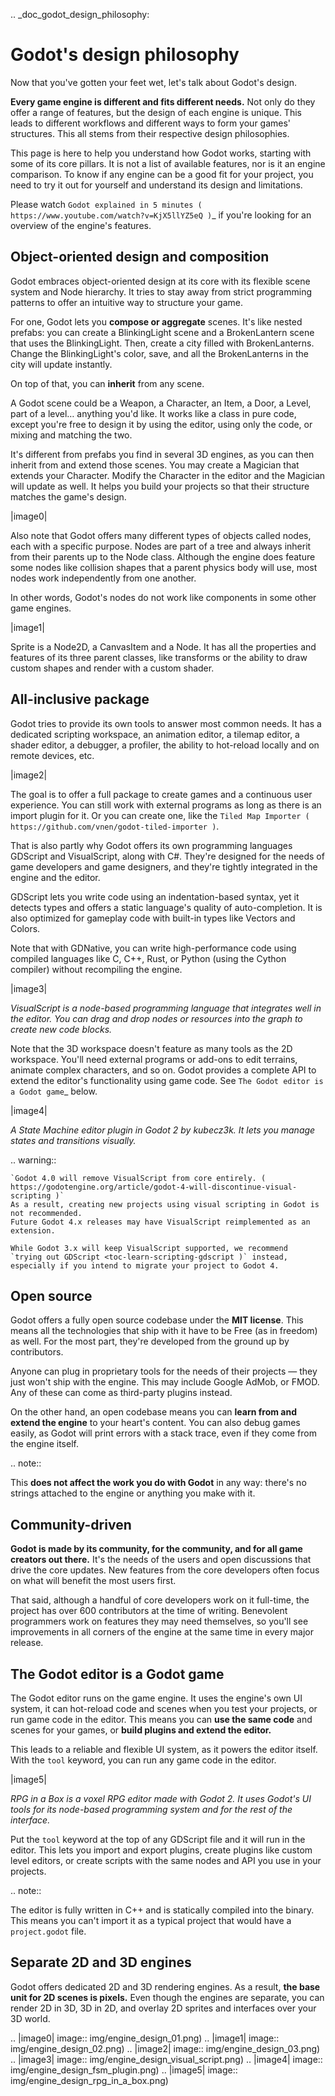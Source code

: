 .. _doc_godot_design_philosophy:

Godot's design philosophy
=========================

Now that you've gotten your feet wet, let's talk about Godot's design.

**Every game engine is different and fits different needs.**
Not only do they offer a range of features, but the design of each engine
is unique. This leads to different workflows and different ways to form
your games' structures. This all stems from their respective design philosophies.

This page is here to help you understand how Godot works, starting
with some of its core pillars. It is not a list of available features, nor
is it an engine comparison. To know if any engine can be a good fit for
your project, you need to try it out for yourself and
understand its design and limitations.

Please watch
`Godot explained in 5 minutes ( https://www.youtube.com/watch?v=KjX5llYZ5eQ )`_
if you're looking for an overview of the engine's features.

Object-oriented design and composition
--------------------------------------

Godot embraces object-oriented design at its core with its flexible
scene system and Node hierarchy. It tries to stay away from strict
programming patterns to offer an intuitive way to structure your game.

For one, Godot lets you **compose or aggregate** scenes.
It's like nested prefabs: you can create a BlinkingLight scene and
a BrokenLantern scene that uses the BlinkingLight.
Then, create a city filled with BrokenLanterns.
Change the BlinkingLight's color, save, and all the
BrokenLanterns in the city will update instantly.

On top of that, you can **inherit** from any scene.

A Godot scene could be a Weapon, a Character, an Item, a Door, a Level,
part of a level… anything you'd like. It works like a class in pure code,
except you're free to design it by using the editor, using only the
code, or mixing and matching the two.

It's different from prefabs you find in several 3D engines, as you can
then inherit from and extend those scenes. You may create a Magician
that extends your Character. Modify the Character in the editor and the Magician
will update as well. It helps you build your projects so that their
structure matches the game's design.

|image0|

Also note that Godot offers many different types of objects called
nodes, each with a specific purpose. Nodes are part of a tree and always
inherit from their parents up to the Node class. Although the engine
does feature some nodes like collision shapes that a parent physics
body will use, most nodes work independently from one another.

In other words, Godot's nodes do not work like components in some
other game engines.

|image1|

Sprite is a Node2D, a CanvasItem and a Node. It has all the properties
and features of its three parent classes, like transforms or the ability
to draw custom shapes and render with a custom shader.

All-inclusive package
---------------------

Godot tries to provide its own tools to answer most common
needs. It has a dedicated scripting workspace, an animation editor, a
tilemap editor, a shader editor, a debugger, a profiler,
the ability to hot-reload locally and on remote devices, etc.

|image2|

The goal is to offer a full package to create games and a continuous
user experience. You can still work with external programs as long as
there is an import plugin for it. Or you can create one, like the `Tiled
Map Importer ( https://github.com/vnen/godot-tiled-importer )`.

That is also partly why Godot offers its own programming languages
GDScript and VisualScript, along with C#. They're designed for the needs
of game developers and game designers, and they're tightly integrated in
the engine and the editor.

GDScript lets you write code using an indentation-based syntax,
yet it detects types and offers a static language's quality of auto-completion.
It is also optimized for gameplay code with built-in types like Vectors and Colors.

Note that with GDNative, you can write high-performance code using compiled
languages like C, C++, Rust, or Python (using the Cython compiler)
without recompiling the engine.

|image3|

*VisualScript is a node-based programming language that integrates well
in the editor. You can drag and drop nodes or resources into the graph
to create new code blocks.*

Note that the 3D workspace doesn't feature as many tools as the 2D workspace.
You'll need external programs or add-ons to edit terrains, animate complex characters, and so on.
Godot provides a complete API to extend the editor's functionality using
game code. See `The Godot editor is a Godot game`_ below.

|image4|

*A State Machine editor plugin in Godot 2 by kubecz3k. It lets you
manage states and transitions visually.*


.. warning::

    `Godot 4.0 will remove VisualScript from core entirely. ( https://godotengine.org/article/godot-4-will-discontinue-visual-scripting )`
    As a result, creating new projects using visual scripting in Godot is not recommended.
    Future Godot 4.x releases may have VisualScript reimplemented as an extension.

    While Godot 3.x will keep VisualScript supported, we recommend
    `trying out GDScript <toc-learn-scripting-gdscript )` instead,
    especially if you intend to migrate your project to Godot 4.

Open source
-----------

Godot offers a fully open source codebase under the **MIT license**.
This means all the technologies that ship with it have to be Free
(as in freedom) as well.
For the most part, they're developed from the ground up by contributors.

Anyone can plug in proprietary tools for the needs of their projects —
they just won't ship with the engine. This may include Google AdMob,
or FMOD. Any of these can come as
third-party plugins instead.

On the other hand, an open codebase means you can **learn from and extend
the engine** to your heart's content. You can also debug games easily,
as Godot will print errors with a stack trace, even if they come from the engine itself.

.. note::

   This **does not affect the work you do with Godot** in any way: there's
   no strings attached to the engine or anything you make with it.

Community-driven
----------------

**Godot is made by its community, for the community, and for all game
creators out there.** It's the needs of the users and open discussions
that drive the core updates. New features from the core developers often
focus on what will benefit the most users first.

That said, although a handful of core developers work on it full-time,
the project has over 600 contributors at the time of writing. Benevolent
programmers work on features they may need themselves, so you'll see
improvements in all corners of the engine at the same time in every
major release.

The Godot editor is a Godot game
--------------------------------

The Godot editor runs on the game engine. It uses the engine's own UI
system, it can hot-reload code and scenes when you test your projects,
or run game code in the editor. This means you can **use the same code**
and scenes for your games, or **build plugins and extend the editor.**

This leads to a reliable and flexible UI system, as it powers the editor
itself. With the `tool` keyword, you can run any game code in the editor.

|image5|

*RPG in a Box is a voxel RPG editor made with Godot 2. It uses Godot's
UI tools for its node-based programming system and for the rest of the
interface.*

Put the `tool` keyword at the top of any GDScript file and it will run
in the editor. This lets you import and export plugins, create plugins
like custom level editors, or create scripts with the same nodes and API
you use in your projects.

.. note::

   The editor is fully written in C++ and is statically compiled into the
   binary. This means you can't import it as a typical project that would have a
   `project.godot` file.

Separate 2D and 3D engines
--------------------------

Godot offers dedicated 2D and 3D rendering engines. As a result, **the
base unit for 2D scenes is pixels.** Even though the engines are
separate, you can render 2D in 3D, 3D in 2D, and overlay 2D sprites and
interfaces over your 3D world.

.. |image0| image:: img/engine_design_01.png)
.. |image1| image:: img/engine_design_02.png)
.. |image2| image:: img/engine_design_03.png)
.. |image3| image:: img/engine_design_visual_script.png)
.. |image4| image:: img/engine_design_fsm_plugin.png)
.. |image5| image:: img/engine_design_rpg_in_a_box.png)
